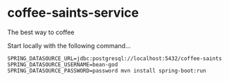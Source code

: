 # coffee-saints-service
The best way to coffee


Start locally with the following command...
```
SPRING_DATASOURCE_URL=jdbc:postgresql://localhost:5432/coffee-saints SPRING_DATASOURCE_USERNAME=bean-god SPRING_DATASOURCE_PASSWORD=password mvn install spring-boot:run
```